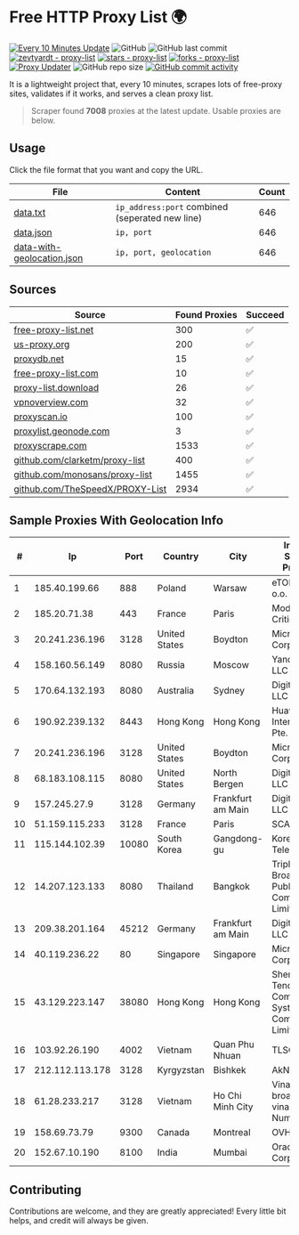 
# Free HTTP Proxy List 🌍

[![Every 10 Minutes Update](https://github.com/mertguvencli/http-proxy-list/actions/workflows/main.yml/badge.svg?branch=main)](https://github.com/mertguvencli/http-proxy-list/actions/workflows/main.yml)
![GitHub](https://img.shields.io/github/license/mertguvencli/http-proxy-list)
![GitHub last commit](https://img.shields.io/github/last-commit/mertguvencli/http-proxy-list)
[![zevtyardt - proxy-list](https://img.shields.io/static/v1?label=zevtyardt&message=proxy-list&color=blue&logo=github)](https://github.com/zevtyardt/proxy-list "Go to GitHub repo")
[![stars - proxy-list](https://img.shields.io/github/stars/zevtyardt/proxy-list?style=social)](https://github.com/zevtyardt/proxy-list)
[![forks - proxy-list](https://img.shields.io/github/forks/zevtyardt/proxy-list?style=social)](https://github.com/zevtyardt/proxy-list)
[![Proxy Updater](https://github.com/zevtyardt/proxy-list/workflows/Proxy%20Updater/badge.svg)](https://github.com/zevtyardt/proxy-list/actions?query=workflow:"Proxy+Updater")
![GitHub repo size](https://img.shields.io/github/repo-size/zevtyardt/proxy-list)
[![GitHub commit activity](https://img.shields.io/github/commit-activity/m/zevtyardt/proxy-list?logo=commits)](https://github.com/zevtyardt/proxy-list/commits/main)

It is a lightweight project that, every 10 minutes, scrapes lots of free-proxy sites, validates if it works, and serves a clean proxy list.

> Scraper found **7008** proxies at the latest update. Usable proxies are below.

## Usage

Click the file format that you want and copy the URL.

|File|Content|Count|
|----|-------|-----|
|[data.txt](https://raw.githubusercontent.com/mertguvencli/http-proxy-list/main/proxy-list/data.txt)|`ip_address:port` combined (seperated new line)|646|
|[data.json](https://raw.githubusercontent.com/mertguvencli/http-proxy-list/main/proxy-list/data.json)|`ip, port`|646|
|[data-with-geolocation.json](https://raw.githubusercontent.com/mertguvencli/http-proxy-list/main/proxy-list/data-with-geolocation.json)|`ip, port, geolocation`|646|

## Sources

|Source|Found Proxies|Succeed|
|------|-------------|-------|
|[free-proxy-list.net](https://free-proxy-list.net)|300|✅|
|[us-proxy.org](https://www.us-proxy.org)|200|✅|
|[proxydb.net](http://proxydb.net)|15|✅|
|[free-proxy-list.com](https://free-proxy-list.com/?page=&port=&type%5B%5D=http&type%5B%5D=https&up_time=0&search=Search)|10|✅|
|[proxy-list.download](https://www.proxy-list.download/HTTP)|26|✅|
|[vpnoverview.com](https://vpnoverview.com/privacy/anonymous-browsing/free-proxy-servers)|32|✅|
|[proxyscan.io](https://www.proxyscan.io)|100|✅|
|[proxylist.geonode.com](https://proxylist.geonode.com/api/proxy-list?limit=300&page=1&sort_by=lastChecked&sort_type=desc&protocols=http,https)|3|✅|
|[proxyscrape.com](https://api.proxyscrape.com/v2/?request=displayproxies&protocol=http&timeout=10000&country=all&ssl=all&anonymity=all)|1533|✅|
|[github.com/clarketm/proxy-list](https://raw.githubusercontent.com/clarketm/proxy-list/master/proxy-list-raw.txt)|400|✅|
|[github.com/monosans/proxy-list](https://raw.githubusercontent.com/monosans/proxy-list/main/proxies/http.txt)|1455|✅|
|[github.com/TheSpeedX/PROXY-List](https://raw.githubusercontent.com/TheSpeedX/PROXY-List/master/http.txt)|2934|✅|


## Sample Proxies With Geolocation Info

|#|Ip|Port|Country|City|Internet Service Provider|
|-|--|----|-------|----|-------------------------|
|1|185.40.199.66|888|Poland|Warsaw|eTOP sp. z o.o.|
|2|185.20.71.38|443|France|Paris|Mod Mission Critical LLC|
|3|20.241.236.196|3128|United States|Boydton|Microsoft Corporation|
|4|158.160.56.149|8080|Russia|Moscow|Yandex.Cloud LLC|
|5|170.64.132.193|8080|Australia|Sydney|DigitalOcean, LLC|
|6|190.92.239.132|8443|Hong Kong|Hong Kong|Huawei International Pte. LTD|
|7|20.241.236.196|3128|United States|Boydton|Microsoft Corporation|
|8|68.183.108.115|8080|United States|North Bergen|DigitalOcean, LLC|
|9|157.245.27.9|3128|Germany|Frankfurt am Main|DigitalOcean, LLC|
|10|51.159.115.233|3128|France|Paris|SCALEWAY|
|11|115.144.102.39|10080|South Korea|Gangdong-gu|Korea Telecom|
|12|14.207.123.133|8080|Thailand|Bangkok|Triple T Broadband Public Company Limited|
|13|209.38.201.164|45212|Germany|Frankfurt am Main|DigitalOcean, LLC|
|14|40.119.236.22|80|Singapore|Singapore|Microsoft Corporation|
|15|43.129.223.147|38080|Hong Kong|Hong Kong|Shenzhen Tencent Computer Systems Company Limited|
|16|103.92.26.190|4002|Vietnam|Quan Phu Nhuan|TLSOFT|
|17|212.112.113.178|3128|Kyrgyzstan|Bishkek|AkNet|
|18|61.28.233.217|3128|Vietnam|Ho Chi Minh City|Vinadata broadcast via vinagame AS Number|
|19|158.69.73.79|9300|Canada|Montreal|OVH SAS|
|20|152.67.10.190|8100|India|Mumbai|Oracle Corporation|



## Contributing

Contributions are welcome, and they are greatly appreciated! Every
little bit helps, and credit will always be given.


